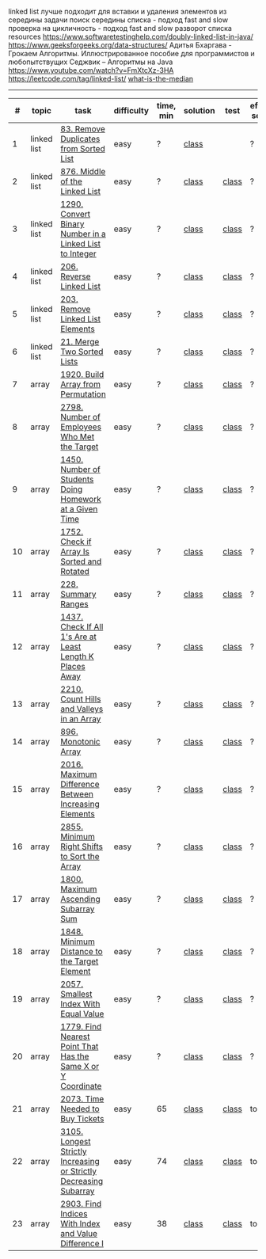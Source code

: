 linked list
лучше подходит для вставки и удаления элементов из середины
задачи
поиск середины списка - подход fast and slow
проверка на цикличность - подход fast and slow
разворот списка
resources
https://www.softwaretestinghelp.com/doubly-linked-list-in-java/
https://www.geeksforgeeks.org/data-structures/
Адитья Бхаргава - Грокаем Алгоритмы. Иллюстрированное пособие для программистов и любопытствущих
Седжвик – Алгоритмы на Java
https://www.youtube.com/watch?v=FmXtcXz-3HA
https://leetcode.com/tag/linked-list/
[what-is-the-median](https://www.investopedia.com/terms/m/median.asp#toc-what-is-the-median)

***

| #  | topic       | task                                                                                                                                                           | difficulty | time, min | solution                                                                                                                      | test                                                                                                                              | effective solution |
|----|-------------|----------------------------------------------------------------------------------------------------------------------------------------------------------------|------------|-----------|-------------------------------------------------------------------------------------------------------------------------------|-----------------------------------------------------------------------------------------------------------------------------------|--------------------|
| 1  | linked list | [83. Remove Duplicates from Sorted List](https://leetcode.com/problems/remove-duplicates-from-sorted-list/)                                                    | easy       | ?         | [class](linked-list/src/main/java/com/dev/learn/dsa/list/linked/leetcode/easy/RemoveDuplicatesFromSortedList.java)            |                                                                                                                                   | ?                  |
| 2  | linked list | [876. Middle of the Linked List](https://leetcode.com/problems/middle-of-the-linked-list/)                                                                     | easy       | ?         | [class](linked-list/src/main/java/com/dev/learn/dsa/list/linked/leetcode/easy/MiddleOfTheLinkedList.java)                     | [class](linked-list/src/test/java/com/dev/learn/dsa/list/linked/leetcode/easy/MiddleOfTheLinkedListTest.java)                     | ?                  |
| 3  | linked list | [1290. Convert Binary Number in a Linked List to Integer](https://leetcode.com/problems/convert-binary-number-in-a-linked-list-to-integer/)                    | easy       | ?         | [class](linked-list/src/main/java/com/dev/learn/dsa/list/linked/leetcode/easy/ConvertBinaryNumberInLinkedListToInteger.java)  | [class](linked-list/src/test/java/com/dev/learn/dsa/list/linked/leetcode/easy/ConvertBinaryNumberInLinkedListToIntegerTest.java)  | ?                  |
| 4  | linked list | [206. Reverse Linked List](https://leetcode.com/problems/reverse-linked-list/)                                                                                 | easy       | ?         | [class](linked-list/src/main/java/com/dev/learn/dsa/list/linked/leetcode/easy/ReverseLinkedList.java)                         | [class](linked-list/src/test/java/com/dev/learn/dsa/list/linked/leetcode/easy/ReverseLinkedListTest.java)                         | ?                  |
| 5  | linked list | [203. Remove Linked List Elements](https://leetcode.com/problems/remove-linked-list-elements/)                                                                 | easy       | ?         | [class](linked-list/src/main/java/com/dev/learn/dsa/list/linked/leetcode/easy/RemoveLinkedListElements.java)                  | [class](linked-list/src/test/java/com/dev/learn/dsa/list/linked/leetcode/easy/RemoveLinkedListElementsTest.java)                  | ?                  |
| 6  | linked list | [21. Merge Two Sorted Lists](https://leetcode.com/problems/merge-two-sorted-lists/)                                                                            | easy       | ?         | [class](linked-list/src/main/java/com/dev/learn/dsa/list/linked/leetcode/easy/MergeTwoSortedLists.java)                       | [class](linked-list/src/test/java/com/dev/learn/dsa/list/linked/leetcode/easy/MergeTwoSortedListsTest.java)                       | ?                  |
| 7  | array       | [1920. Build Array from Permutation](https://leetcode.com/problems/build-array-from-permutation/)                                                              | easy       | ?         | [class](array/src/main/java/com/dev/learn/dsa/array/leetcode/easy/BuildArrayFromPermutation.java)                             | [class](array/src/test/java/com/dev/learn/dsa/array/leetcode/easy/BuildArrayFromPermutationTest.java)                             | ?                  |
| 8  | array       | [2798. Number of Employees Who Met the Target](https://leetcode.com/problems/number-of-employees-who-met-the-target/)                                          | easy       | ?         | [class](array/src/main/java/com/dev/learn/dsa/array/leetcode/easy/NumberOfEmployeesWhoMetTheTarget.java)                      | [class](array/src/test/java/com/dev/learn/dsa/array/leetcode/easy/NumberOfEmployeesWhoMetTheTargetTest.java)                      | ?                  |
| 9  | array       | [1450. Number of Students Doing Homework at a Given Time](https://leetcode.com/problems/number-of-students-doing-homework-at-a-given-time/)                    | easy       | ?         | [class](array/src/main/java/com/dev/learn/dsa/array/leetcode/easy/NumberOfStudentsDoingHomeworkAtAGivenTime.java)             | [class](array/src/test/java/com/dev/learn/dsa/array/leetcode/easy/NumberOfStudentsDoingHomeworkAtAGivenTimeTest.java)             | ?                  |
| 10 | array       | [1752. Check if Array Is Sorted and Rotated](https://leetcode.com/problems/check-if-array-is-sorted-and-rotated/)                                              | easy       | ?         | [class](array/src/main/java/com/dev/learn/dsa/array/leetcode/easy/CheckIfArrayIsSortedAndRotated.java)                        | [class](array/src/test/java/com/dev/learn/dsa/array/leetcode/easy/CheckIfArrayIsSortedAndRotatedTest.java)                        | ?                  |
| 11 | array       | [228. Summary Ranges](https://leetcode.com/problems/summary-ranges/)                                                                                           | easy       | ?         | [class](array/src/main/java/com/dev/learn/dsa/array/leetcode/easy/SummaryRanges.java)                                         | [class](array/src/test/java/com/dev/learn/dsa/array/leetcode/easy/SummaryRangesTest.java)                                         | ?                  |
| 12 | array       | [1437. Check If All 1's Are at Least Length K Places Away](https://leetcode.com/problems/check-if-all-1s-are-at-least-length-k-places-away/)                   | easy       | ?         | [class](array/src/main/java/com/dev/learn/dsa/array/leetcode/easy/CheckIfAllOnesAreAtLeastLengthKPlacesAway.java)             | [class](array/src/test/java/com/dev/learn/dsa/array/leetcode/easy/CheckIfAllOnesAreAtLeastLengthKPlacesAwayTest.java)             | ?                  |
| 13 | array       | [2210. Count Hills and Valleys in an Array](https://leetcode.com/problems/count-hills-and-valleys-in-an-array/)                                                | easy       | ?         | [class](array/src/main/java/com/dev/learn/dsa/array/leetcode/easy/CountHillsAndValleysInAnArray.java)                         | [class](array/src/test/java/com/dev/learn/dsa/array/leetcode/easy/CountHillsAndValleysInAnArrayTest.java)                         | ?                  |
| 14 | array       | [896. Monotonic Array](https://leetcode.com/problems/monotonic-array/)                                                                                         | easy       | ?         | [class](array/src/main/java/com/dev/learn/dsa/array/leetcode/easy/MonotonicArray.java)                                        | [class](array/src/test/java/com/dev/learn/dsa/array/leetcode/easy/MonotonicArrayTest.java)                                        | ?                  |
| 15 | array       | [2016. Maximum Difference Between Increasing Elements](https://leetcode.com/problems/maximum-difference-between-increasing-elements/)                          | easy       | ?         | [class](array/src/main/java/com/dev/learn/dsa/array/leetcode/easy/MaximumDifferenceBetweenIncreasingElements.java)            | [class](array/src/test/java/com/dev/learn/dsa/array/leetcode/easy/MaximumDifferenceBetweenIncreasingElementsTest.java)            | ?                  |
| 16 | array       | [2855. Minimum Right Shifts to Sort the Array](https://leetcode.com/problems/minimum-right-shifts-to-sort-the-array/)                                          | easy       | ?         | [class](array/src/main/java/com/dev/learn/dsa/array/leetcode/easy/MinimumRightShiftsToSortTheArray.java)                      | [class](array/src/test/java/com/dev/learn/dsa/array/leetcode/easy/MinimumRightShiftsToSortTheArrayTest.java)                      | ?                  |
| 17 | array       | [1800. Maximum Ascending Subarray Sum](https://leetcode.com/problems/maximum-ascending-subarray-sum/)                                                          | easy       | ?         | [class](array/src/main/java/com/dev/learn/dsa/array/leetcode/easy/MaximumAscendingSubarraySum.java)                           | [class](array/src/test/java/com/dev/learn/dsa/array/leetcode/easy/MaximumAscendingSubarraySumTest.java)                           | ?                  |
| 18 | array       | [1848. Minimum Distance to the Target Element](https://leetcode.com/problems/minimum-distance-to-the-target-element/)                                          | easy       | ?         | [class](array/src/main/java/com/dev/learn/dsa/array/leetcode/easy/MinimumDistanceToTheTargetElement.java)                     | [class](array/src/test/java/com/dev/learn/dsa/array/leetcode/easy/MinimumDistanceToTheTargetElementTest.java)                     | ?                  |
| 19 | array       | [2057. Smallest Index With Equal Value](https://leetcode.com/problems/smallest-index-with-equal-value/)                                                        | easy       | ?         | [class](array/src/main/java/com/dev/learn/dsa/array/leetcode/easy/SmallestIndexWithEqualValue.java)                           | [class](array/src/test/java/com/dev/learn/dsa/array/leetcode/easy/SmallestIndexWithEqualValueTest.java)                           | ?                  |
| 20 | array       | [1779. Find Nearest Point That Has the Same X or Y Coordinate](https://leetcode.com/problems/find-nearest-point-that-has-the-same-x-or-y-coordinate/)          | easy       | ?         | [class](array/src/main/java/com/dev/learn/dsa/array/leetcode/easy/FindNearestPointThatHasTheSameXOrYCoordinate.java)          | [class](array/src/test/java/com/dev/learn/dsa/array/leetcode/easy/FindNearestPointThatHasTheSameXOrYCoordinateTest.java)          | ?                  |
| 21 | array       | [2073. Time Needed to Buy Tickets](https://leetcode.com/problems/time-needed-to-buy-tickets)                                                                   | easy       | 65        | [class](array/src/main/java/com/dev/learn/dsa/array/leetcode/easy/TimeNeededToBuyTickets.java)                                | [class](array/src/test/java/com/dev/learn/dsa/array/leetcode/easy/TimeNeededToBuyTicketsTest.java)                                | todo               |
| 22 | array       | [3105. Longest Strictly Increasing or Strictly Decreasing Subarray](https://leetcode.com/problems/longest-strictly-increasing-or-strictly-decreasing-subarray) | easy       | 74        | [class](array/src/main/java/com/dev/learn/dsa/array/leetcode/easy/LongestStrictlyIncreasingOrStrictlyDecreasingSubarray.java) | [class](array/src/test/java/com/dev/learn/dsa/array/leetcode/easy/LongestStrictlyIncreasingOrStrictlyDecreasingSubarrayTest.java) | todo               |
| 23 | array       | [2903. Find Indices With Index and Value Difference I](https://leetcode.com/problems/find-indices-with-index-and-value-difference-i)                           | easy       | 38        | [class](array/src/main/java/com/dev/learn/dsa/array/leetcode/easy/LongestStrictlyIncreasingOrStrictlyDecreasingSubarray.java) | [class](array/src/test/java/com/dev/learn/dsa/array/leetcode/easy/FindIndicesWithIndexAndValueDifferenceTest.java)                | todo               |
